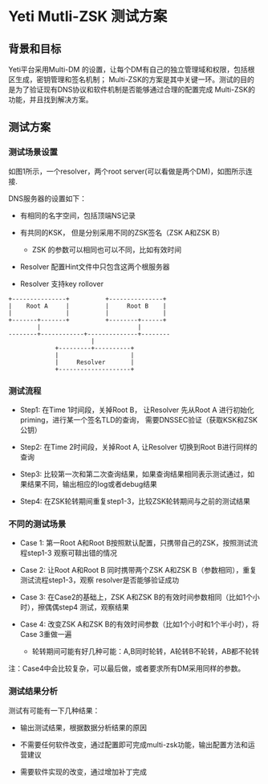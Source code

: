 # Yeti Mutli-ZSK 测试方案

## 背景和目标
Yeti平台采用Multi-DM 的设置，让每个DM有自己的独立管理域和权限，包括根区生成，密钥管理和签名机制；
Multi-ZSK的方案是其中关键一环。测试的目的是为了验证现有DNS协议和软件机制是否能够通过合理的配置完成
Multi-ZSK的功能，并且找到解决方案。

## 测试方案

### 测试场景设置

如图1所示，一个resolver，两个root server(可以看做是两个DM)，如图所示连接. 

DNS服务器的设置如下：
 * 有相同的名字空间，包括顶端NS记录
 
 * 有共同的KSK， 但是分别采用不同的ZSK签名（ZSK A和ZSK B）
 
 	* ZSK 的参数可以相同也可以不同，比如有效时间
 	
 * Resolver 配置Hint文件中只包含这两个根服务器
 
 * Resolver 支持key rollover

```
+---------------+          +---------------+  
|    Root A     |          |     Root B    |  
|               |          |               |  
+-------+-------+          +--------+------+  
        |                           |        
--------+------------+--------------+--------                       
                       |                        
             +---------+----------+             
             |                    |                      
             |     Resolver       |                        
             +--------------------+             
```
### 测试流程

 * Step1: 在Time 1时间段，关掉Root B， 让Resolver 先从Root A 进行初始化priming，进行某一个签名TLD的查询，
 需要DNSSEC验证（获取KSK和ZSK公钥）
 
 * Step2: 在Time 2时间段，关掉Root A, 让Resolver 切换到Root B进行同样的查询
 
 * Step3: 比较第一次和第二次查询结果，如果查询结果相同表示测试通过，如果结果不同，输出相应的log或者debug结果
 
 * Step4: 在ZSK轮转期间重复step1-3，比较ZSK轮转期间与之前的测试结果

### 不同的测试场景

 * Case 1: 第一Root A和Root B按照默认配置，只携带自己的ZSK，按照测试流程step1-3 观察可鞥出错的情况
 
 * Case 2: 让Root A和Root B 同时携带两个ZSK A和ZSK B（参数相同），重复测试流程step1-3，观察
 resolver是否能够验证成功
 
 * Case 3: 在Case2的基础上，ZSK A和ZSK B的有效时间参数相同（比如1个小时），擦偶偶step4 测试，观察结果
 
 * Case 4: 改变ZSK A和ZSK B的有效时间参数（比如1个小时和1个半小时），将Case 3重做一遍 
 	* 轮转期间可能有好几种可能：A,B同时轮转，A轮转B不轮转，AB都不轮转
 	
注：Case4中会比较复杂，可以最后做，或者要求所有DM采用同样的参数。

### 测试结果分析

测试有可能有一下几种结果：

 * 输出测试结果，根据数据分析结果的原因
 
 * 不需要任何软件改变，通过配置即可完成multi-zsk功能，输出配置方法和运营建议
 
 * 需要软件实现的改变，通过增加补丁完成

